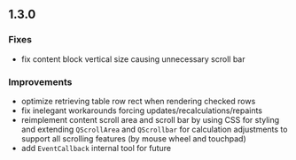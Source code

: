 ## 1.3.0

### Fixes
  - fix content block vertical size causing unnecessary scroll bar

### Improvements
  - optimize retrieving table row rect when rendering checked rows
  - fix inelegant workarounds forcing updates/recalculations/repaints
  - reimplement content scroll area and scroll bar by using CSS for styling and extending `QScrollArea` and `QScrollbar` for calculation adjustments to support all scrolling features (by mouse wheel and touchpad)
  - add `EventCallback` internal tool for future

